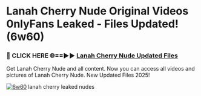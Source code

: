 # Lanah Cherry Nude Original Videos 0nlyFans Leaked - Files Updated! (6w60)

<h3>🔴 CLICK HERE 🌐==►► <a href="https://tinyurl.com/52m3yx9h" rel="nofollow">Lanah Cherry Nude Updated Files</a></h3>

Get Lanah Cherry Nude and all content. Now you can access all videos and pictures of Lanah Cherry Nude. New Updated Files 2025!

[![6w60](https://i.imgur.com/TnHtlc8.gif)](https://tinyurl.com/52m3yx9h)
lanah cherry leaked nudes